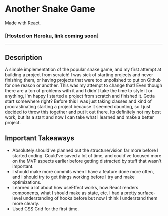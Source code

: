 # Another Snake Game

Made with React.
### [Hosted on Heroku, link coming soon]
------
## Description
A simple implementation of the popular snake game, and my first attempt at building a project from scratch! I was sick of starting projects and never finishing them, or having projects that were too unpolished to put on Github for one reason or another. This was my attempt to change that! Even though there are a ton of problems with it and I didn't take the time to style it or anything, I'm happy I started a project from scratch and finished it. Gotta start somewhere right? Before this I was just taking classes and kind of procrastinating starting a project because it seemed daunting, so I just decided to throw this together and put it out there. Its definitely not my best work, but its a start and now I can take what I learned and make a better project.

## Important Takeaways
* Absolutely should've planned out the structure/vision far more before I started coding. Could've saved a lot of time, and could've focused more on the MVP aspects earlier before getting distracted by stuff that wasn't important.
* I should make more commits when I have a feature done more often, and I should try to get things working before I try and make optimizations.
* Learned a lot about how useEffect works, how React renders components, what I should make as state, etc. I had a pretty surface-level understanding of hooks before but now I think I understand them more clearly.
* Used CSS Grid for the first time.